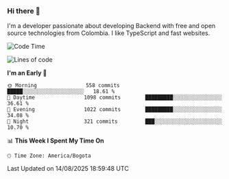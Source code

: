 ### Hi there 👋

I'm a developer passionate about developing Backend with free and open source technologies from Colombia. I like TypeScript and fast websites.

<!--START_SECTION:waka-->
![Code Time](http://img.shields.io/badge/Code%20Time-5%2C815%20hrs%203%20mins-blue)

![Lines of code](https://img.shields.io/badge/From%20Hello%20World%20I%27ve%20Written-5.7%20million%20lines%20of%20code-blue)

**I'm an Early 🐤** 

```text
🌞 Morning                558 commits         █████░░░░░░░░░░░░░░░░░░░░   18.61 % 
🌆 Daytime                1098 commits        █████████░░░░░░░░░░░░░░░░   36.61 % 
🌃 Evening                1022 commits        █████████░░░░░░░░░░░░░░░░   34.08 % 
🌙 Night                  321 commits         ███░░░░░░░░░░░░░░░░░░░░░░   10.70 % 
```


📊 **This Week I Spent My Time On** 

```text
🕑︎ Time Zone: America/Bogota
```


 Last Updated on 14/08/2025 18:59:48 UTC
<!--END_SECTION:waka-->
